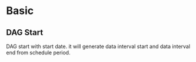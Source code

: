 # Basic

## DAG Start

DAG start with start date. it will generate data interval start and data interval end
from schedule period.
